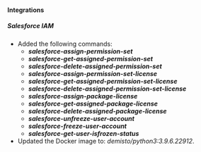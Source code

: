 
#### Integrations
##### Salesforce IAM
- Added the following commands:
  - ***salesforce-assign-permission-set***
  - ***salesforce-get-assigned-permission-set***
  - ***salesforce-delete-assigned-permission-set***
  - ***salesforce-assign-permission-set-license***
  - ***salesforce-get-assigned-permission-set-license***
  - ***salesforce-delete-assigned-permission-set-license***
  - ***salesforce-assign-package-license***
  - ***salesforce-get-assigned-package-license***
  - ***salesforce-delete-assigned-package-license***
  - ***salesforce-unfreeze-user-account***
  - ***salesforce-freeze-user-account***
  - ***salesforce-get-user-isfrozen-status***
- Updated the Docker image to: *demisto/python3:3.9.6.22912*.
